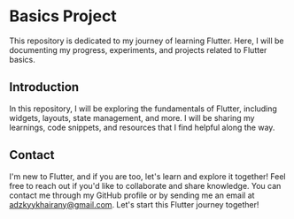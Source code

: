 # Basics Project

This repository is dedicated to my journey of learning Flutter. Here, I will be documenting my progress, experiments, and projects related to Flutter basics.

## Introduction

In this repository, I will be exploring the fundamentals of Flutter, including widgets, layouts, state management, and more. I will be sharing my learnings, code snippets, and resources that I find helpful along the way.

## Contact

I'm new to Flutter, and if you are too, let's learn and explore it together! Feel free to reach out if you'd like to collaborate and share knowledge. You can contact me through my GitHub profile or by sending me an email at [adzkyykhairany@gmail.com](mailto:adzkyykhairany@gmail.com). Let's start this Flutter journey together!

